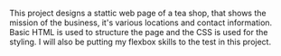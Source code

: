 This project designs a stattic web page of a tea shop, that shows the mission of the business, it's various locations and contact information.
Basic HTML is used to structure the page and the CSS is used for the styling.
I will also be putting my flexbox skills to the test in this project.

